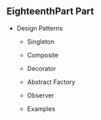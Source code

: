 
## EighteenthPart Part

* Design Patterns
    * Singleton
    * Composite
    * Decorator
    * Abstract Factory
    * Observer

    * Examples
    